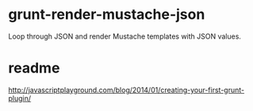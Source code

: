 # grunt-render-mustache-json
Loop through JSON and render Mustache templates with JSON values.


# readme
http://javascriptplayground.com/blog/2014/01/creating-your-first-grunt-plugin/
